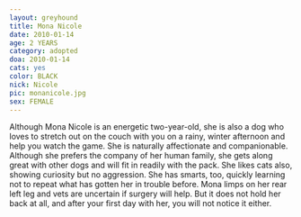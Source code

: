 ```yaml
---
layout: greyhound
title: Mona Nicole
date: 2010-01-14
age: 2 YEARS
category: adopted
doa: 2010-01-14
cats: yes
color: BLACK
nick: Nicole
pic: monanicole.jpg
sex: FEMALE
---
```


Although Mona Nicole is an energetic two-year-old, she is also a dog who loves to stretch out on the couch with you on a
rainy, winter afternoon and help you watch the game. She is naturally affectionate and companionable. Although she
prefers the company of her human family, she gets along great with other dogs and will fit in readily with the pack. She
likes cats also, showing curiosity but no aggression. She has smarts, too, quickly learning not to repeat what has
gotten her in trouble before. Mona limps on her rear left leg and vets are uncertain if surgery will help. But it does
not hold her back at all, and after your first day with her, you will not notice it either.
